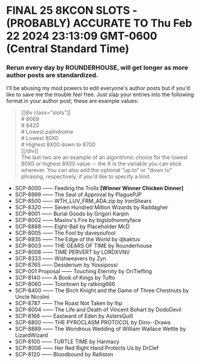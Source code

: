 # FINAL 25 8KCON SLOTS - (PROBABLY) ACCURATE TO Thu Feb 22 2024 23:13:09 GMT-0600 (Central Standard Time)
 ### Rerun every day by ROUNDERHOUSE, will get longer as more author posts are standardized.
I'll be abusing my mod powers to edit everyone's author posts but if you'd like to save me the trouble feel free. Just slap your entries into the following format in your author post; these are example values:
> [[div class="slots"]]  
> \# 8069  
> \# 8420  
> \# Lowest palindrome  
> \# Lowest 80X0  
> \# Highest 8X00 down to 8700  
> [[/div]]  
 The last two are an example of an algorithmic choice for the lowest 80X0 or highest 8X00 value -- the X is the variable you can stick wherever. You can also add the optional "up to" or "down to" phrasing, respectively, if you'd like to specify a limit.
* SCP-8000 —— Feeding the Trolls **[Winner Winner Chicken Dinner]**
* SCP-8999 —— The Seal of Approval by PlaguePJP
* SCP-8500 —— WTH_LUV_FRM_ADA.zip by IronShears
* SCP-8320 —— Seven Hundred Million Wizards by Raddagher
* SCP-8001 —— Burial Goods by Grigori Karpin
* SCP-8002 —— Maslov's Fire by bigslothonmyface
* SCP-8888 —— Eight-Ball by Placeholder McD
* SCP-8005 —— The Fool by daveyoufool
* SCP-8935 —— The Edge of the World by djkaktus
* SCP-8003 —— THE GEARS OF TIME by Rounderhouse
* SCP-8008 —— TIME PERVERT by LORDXVNV
* SCP-8333 —— Wishweavers by Zyn
* SCP-8765 —— Desiderium by Yossipossi
* SCP-001 Proposal —— Touching Eternity by OriTiefling
* SCP-8140 —— A Book of Kings by Tufto
* SCP-8060 —— Toontown by ratking666
* SCP-8400 —— The Birch Knight and the Game of Three Chestnuts by Uncle Nicolini
* SCP-8787 —— The Roast Not Taken by Ihp
* SCP-8004 —— The Life and Death of Vincent Bohart by DodoDevil
* SCP-8166 —— Eastward of Eden by AstersQuill
* SCP-8800 —— THE PYROCLASM PROTOCOL by Dino--Draws
* SCP-8889 —— The Wondrous Wedding of William Wallace Wettle by LizardWizard
* SCP-8100 —— TURTLE TIME by Harmacy
* SCP-8006 —— Her Red Right Hand Protects Us by DrClef
* SCP-8120 —— Bloodbound by Ralliston
